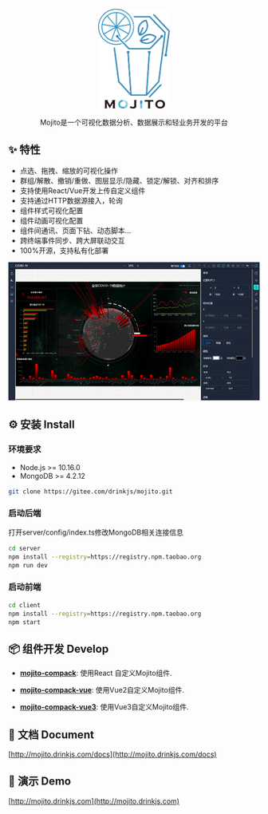 <p align="center">
  <a href="http://mojito.drinkjs.com">
    <img height="200" src="./client/public/logo-black.svg">
  </a>
</p>
<p align="center">Mojito是一个可视化数据分析、数据展示和轻业务开发的平台</p>

## ✨ 特性

- 点选、拖拽、缩放的可视化操作
- 群组/解散、撤销/重做、图层显示/隐藏、锁定/解锁、对齐和排序
- 支持使用React/Vue开发上传自定义组件
- 支持通过HTTP数据源接入，轮询
- 组件样式可视化配置
- 组件动画可视化配置
- 组件间通讯、页面下钻、动态脚本...
- 跨终端事件同步、跨大屏联动交互
- 100%开源，支持私有化部署
<p>
  <img width="800" src="./client/public/demo.png">
</p>

## ⚙️ 安装 Install
### 环境要求
- Node.js >= 10.16.0
- MongoDB >= 4.2.12

```bash
git clone https://gitee.com/drinkjs/mojito.git
```
### 启动后端
打开server/config/index.ts修改MongoDB相关连接信息
```bash
cd server
npm install --registry=https://registry.npm.taobao.org
npm run dev
```

### 启动前端
```bash
cd client
npm install --registry=https://registry.npm.taobao.org
npm start
```

## 📦 组件开发 Develop
* [**mojito-compack**](https://gitee.com/drinkjs/mojito-compack): 使用React 自定义Mojito组件.

* [**mojito-compack-vue**](https://gitee.com/drinkjs/mojito-compack-vue): 使用Vue2自定义Mojito组件.

* [**mojito-compack-vue3**](https://gitee.com/drinkjs/mojito-compack-vue3): 使用Vue3自定义Mojito组件.

## 📄 文档 Document
[http://mojito.drinkjs.com/docs](http://mojito.drinkjs.com/docs)

## 🚀 演示 Demo
[http://mojito.drinkjs.com](http://mojito.drinkjs.com)